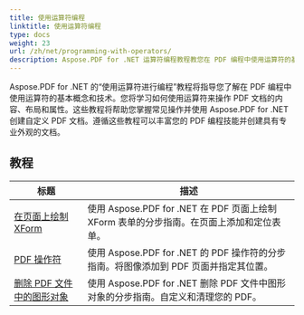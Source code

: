 ```yaml
---
title: 使用运算符编程
linktitle: 使用运算符编程
type: docs
weight: 23
url: /zh/net/programming-with-operators/
description: Aspose.PDF for .NET 运算符编程教程教您在 PDF 编程中使用运算符的基本技术。
---
```


Aspose.PDF for .NET 的“使用运算符进行编程”教程将指导您了解在 PDF 编程中使用运算符的基本概念和技术。您将学习如何使用运算符来操作 PDF 文档的内容、布局和属性。这些教程将帮助您掌握常见操作并使用 Aspose.PDF for .NET 创建自定义 PDF 文档。遵循这些教程可以丰富您的 PDF 编程技能并创建具有专业外观的文档。

## 教程
| 标题 | 描述 |
| --- | --- | 
| [在页面上绘制 XForm](./draw-xform-on-page/) | 使用 Aspose.PDF for .NET 在 PDF 页面上绘制 XForm 表单的分步指南。在页面上添加和定位表单。 |  
| [PDF 操作符](./pdf-operators/) | 使用 Aspose.PDF for .NET 的 PDF 操作符的分步指南。将图像添加到 PDF 页面并指定其位置。 |  
| [删除 PDF 文件中的图形对象](./remove-graphics-objects/) | 使用 Aspose.PDF for .NET 删除 PDF 文件中图形对象的分步指南。自定义和清理您的 PDF。 |  